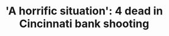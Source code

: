 ---
order: 5
title: "'A horrific situation': 4 dead in Cincinnati bank shooting"
authors:
    - Angie Wang
    - Dan Sewell
    
categories:
    - story
    - video
link: https://www.apnews.com/9e14b6229af04b55af5d03459b4fd945
redirect: true
photo:
    filename: bank-shooting.jpg
---